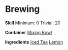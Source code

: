 <!-- TITLE: Iced Tea with Lemon -->
<!-- SUBTITLE: Cold, refreshing tea with a slice of lemon -->

# Brewing
**Skill**
Minimum: 0
Trivial: 20

**Container**
[Mixing Bowl](mixing-bowl)

**Ingredients**
[Iced Tea](iced-tea)
[Lemon](lemon)